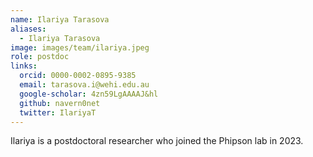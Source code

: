 ```yaml
---
name: Ilariya Tarasova
aliases:
  - Ilariya Tarasova
image: images/team/ilariya.jpeg
role: postdoc
links:
  orcid: 0000-0002-0895-9385
  email: tarasova.i@wehi.edu.au
  google-scholar: 4zn59LgAAAAJ&hl
  github: navern0net
  twitter: IlariyaT
---
```


Ilariya is a postdoctoral researcher who joined the Phipson lab in 2023.
